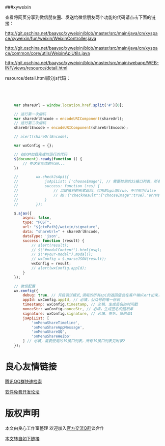###xyweixin

查看将网页分享到微信朋友圈、发送给微信朋友两个功能的代码请点击下面的链接：

http://git.oschina.net/baayso/xyweixin/blob/master/src/main/java/cn/xyspace/xyweixin/fun/weixin/WeixinController.java

http://git.oschina.net/baayso/xyweixin/blob/master/src/main/java/cn/xyspace/common/core/utils/WeixinApiUtils.java


http://git.oschina.net/baayso/xyweixin/blob/master/src/main/webapp/WEB-INF/views/resource/detail.html


resource/detail.html部分js代码：

```javascript
  

 

	var shareUrl = window.location.href.split('#')[0];

	// 进行第一次编码
	var shareUrlEncode = encodeURIComponent(shareUrl);
	// 进行第二次编码
	shareUrlEncode = encodeURIComponent(shareUrlEncode);

	// alert(shareUrlEncode);

	var wxConfig = {};

	// 在DOM加载完成时运行的代码
	$(document).ready(function () {
		// 在这里写你的代码...
	})

	//        wx.checkJsApi({
	//            jsApiList: ['chooseImage'], // 需要检测的JS接口列表，所有JS接口列表见附录2,
	//            success: function (res) {
	//                // 以键值对的形式返回，可用的api值true，不可用为false
	//                // 如：{"checkResult":{"chooseImage":true},"errMsg":"checkJsApi:ok"}
	//            }
	//        });

	$.ajax({
		async: false,
		type: "POST",
		url: "${ctxPath}/weixin/signature",
		data: "shareUrl=" + shareUrlEncode,
		dataType: 'json',
		success: function (result) {
			// alert(result);
			// $("#modalContent").html(msg);
			// $("#your-modal").modal();
			// wxConfig = $.parseJSON(result);
			wxConfig = result;
			// alert(wxConfig.appId);
		}
	});

	// 微信配置
	wx.config({
		debug: true, // 开启调试模式,调用的所有api的返回值会在客户端alert出来，若要查看传入的参数，可以在pc端打开，参数信息会通过log打出，仅在pc端时才会打印。
		appId: wxConfig.appId, // 必填，公众号的唯一标识
		timestamp: wxConfig.timestamp, // 必填，生成签名的时间戳
		nonceStr: wxConfig.nonceStr, // 必填，生成签名的随机串
		signature: wxConfig.signature, // 必填，签名，见附录1
		jsApiList: [
			'onMenuShareTimeline',
			'onMenuShareAppMessage',
			'onMenuShareQQ',
			'onMenuShareWeibo'
		] // 必填，需要使用的JS接口列表，所有JS接口列表见附录2
	});
```




 # 良心友情链接

[腾讯QQ群快速检索](http://u.720life.cn/s/8cf73f7c)

[软件免费开发论坛](http://u.720life.cn/s/bbb01dc0)

# 版权声明 

本文由良心工作室整理 欢迎加入[官方交流Q群](https://u.720life.cn/s/f2316816)谈合作

[本文转自如下链接](http://u.720life.cn/g/2e71d0f0a5c601172267ba20d3a43c6e86fd4c1eefd1bfa1f087c1a078997b807325a4a7f13d3d3b2391b5ad9df7df59b2953ca068d6f0e7105c3942b562ac47)